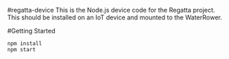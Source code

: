 #regatta-device
This is the Node.js device code for the Regatta project. This should be installed on an IoT device and mounted to the WaterRower.

#Getting Started
```
npm install
npm start
```